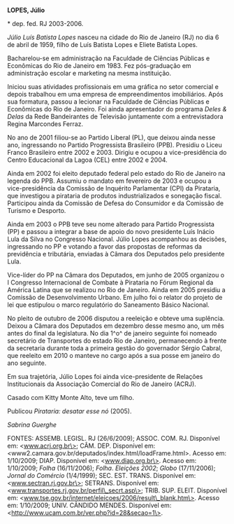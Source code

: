 **LOPES, Júlio**

\* dep. fed. RJ 2003-2006.

*Júlio Luís Batista Lopes* nasceu na cidade do Rio de Janeiro (RJ) no
dia 6 de abril de 1959, filho de Luís Batista Lopes e Eliete Batista
Lopes.

Bacharelou-se em administração na Faculdade de Ciências Públicas e
Econômicas do Rio de Janeiro em 1983. Fez pós-graduação em administração
escolar e marketing na mesma instituição.

Iniciou suas atividades profissionais em uma gráfica no setor comercial
e depois trabalhou em uma empresa de empreendimentos imobiliários. Após
sua formatura, passou a lecionar na Faculdade de Ciências Públicas e
Econômicas do Rio de Janeiro. Foi ainda apresentador do programa *Deles
& Delas* da Rede Bandeirantes de Televisão juntamente com a
entrevistadora Regina Marcondes Ferraz.

No ano de 2001 filiou-se ao Partido Liberal (PL), que deixou ainda nesse
ano, ingressando no Partido Progressista Brasileiro (PPB). Presidiu o
Liceu Franco Brasileiro entre 2002 e 2003. Dirigiu e ocupou a
vice-presidência do Centro Educacional da Lagoa (CEL) entre 2002 e 2004.

Ainda em 2002 foi eleito deputado federal pelo estado do Rio de Janeiro
na legenda do PPB. Assumiu o mandato em fevereiro de 2003 e ocupou a
vice-presidência da Comissão de Inquérito Parlamentar (CPI) da
Pirataria, que investigou a pirataria de produtos industrializados e
sonegação fiscal. Participou ainda da Comissão de Defesa do Consumidor e
da Comissão de Turismo e Desporto.

Ainda em 2003 o PPB teve seu nome alterado para Partido Progressista
(PP) e passou a integrar a base de apoio do novo presidente Luís Inácio
Lula da Silva no Congresso Nacional. Júlio Lopes acompanhou as decisões,
ingressando no PP e votando a favor das propostas de reformas da
previdência e tributária, enviadas à Câmara dos Deputados pelo
presidente Lula.

Vice-líder do PP na Câmara dos Deputados, em junho de 2005 organizou o I
Congresso Internacional de Combate à Pirataria no Fórum Regional da
América Latina que se realizou no Rio de Janeiro. Ainda em 2005 presidiu
a Comissão de Desenvolvimento Urbano. Em julho foi o relator do projeto
de lei que estipulou o marco regulatório do Saneamento Básico Nacional.

No pleito de outubro de 2006 disputou a reeleição e obteve uma
suplência. Deixou a Câmara dos Deputados em dezembro desse mesmo ano, um
mês antes do final da legislatura. No dia 1^o^ de janeiro seguinte foi
nomeado secretário de Transportes do estado Rio de Janeiro, permanecendo
à frente da secretaria durante toda a primeira gestão do governador
Sérgio Cabral, que reeleito em 2010 o manteve no cargo após a sua posse
em janeiro do ano seguinte.

Em sua trajetória, Júlio Lopes foi ainda vice-presidente de Relações
Institucionais da Associação Comercial do Rio de Janeiro (ACRJ).

Casado com Kitty Monte Alto, teve um filho.

Publicou *Pirataria: desatar esse nó* (2005).

*Sabrina Guerghe*

FONTES: ASSEMB. LEGISL. RJ (26/6/2009); ASSOC. COM. RJ. Disponível em:
\<www.acrj.org.br\>; CÂM. DEP. Disponível em:
\<www2.camara.gov.br/deputados/index.html/loadFrame.html\>. Acesso em:
1/10/2009; DIAP. Disponível em: \<www.diap.org.br\>. Acesso em:
1/10/2009; *Folha* (16/11/2006); *Folha*. *Eleições 2002*; *Globo*
(17/11/2006); *Jornal do Comércio* (1/4/1999); SEC. EST. TRANS.
Disponível em: \<www.sectran.rj.gov.br\>; SETRANS. Disponível em:
\<www.transportes.rj.gov.br/perfil\_secrt.asp\>; TRIB. SUP. ELEIT.
Disponível em:
\<www.tse.gov.br/internet/eleicoes/2006/result\_blank.htm\>. Acesso em:
1/10/2009; UNIV. CÂNDIDO MENDES. Disponível em:
\<<http://>www.ucam.com.br/ver.php?id=28&secao=1\>.
